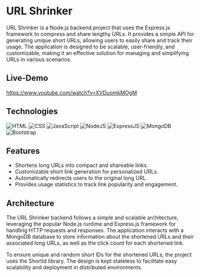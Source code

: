 # URL Shrinker

URL Shrinker is a Node.js backend project that uses the Express.js framework to compress and share lengthy URLs. It provides a simple API for generating unique short URLs, allowing users to easily share and track their usage. The application is designed to be scalable, user-friendly, and customizable, making it an effective solution for managing and simplifying URLs in various scenarios.

## Live-Demo

<a href="https://www.youtube.com/watch?v=XVDuomkMOgM">https://www.youtube.com/watch?v=XVDuomkMOgM</a>


## Technologies

<div align="left">
<img alt="HTML" src="https://img.shields.io/badge/html-%23E34F26.svg?style=for-the-badge&logo=html5&logoColor=white"/>
<img alt="CSS" src="https://img.shields.io/badge/css-%231572B6.svg?style=for-the-badge&logo=css3&logoColor=white"/> 
<img alt="JavaScript" src="https://img.shields.io/badge/javascript-%23323330.svg?style=for-the-badge&logo=javascript&logoColor=%23F7DF1E"/>
<img alt="NodeJS" src="https://img.shields.io/badge/node.js-6DA55F?style=for-the-badge&logo=node.js&logoColor=white"/>
<img alt="ExpressJS" src="https://img.shields.io/badge/express.js-%23404d59.svg?style=for-the-badge&logo=express&logoColor=%2361DAFB"/>
<img alt="MongoDB" src="https://img.shields.io/badge/MongoDB-%234ea94b.svg?style=for-the-badge&logo=mongodb&logoColor=white"/>
<img alt="Bootstrap" src="https://img.shields.io/badge/bootstrap-%23563D7C.svg?style=for-the-badge&logo=bootstrap&logoColor=white"/>
</div>


## Features

- Shortens long URLs into compact and shareable links.
- Customizable short link generation for personalized URLs.
- Automatically redirects users to the original long URL.
- Provides usage statistics to track link popularity and engagement.


## Architecture

The URL Shrinker backend follows a simple and scalable architecture, leveraging the popular Node.js runtime and Express.js framework for handling HTTP requests and responses. The application interacts with a MongoDB database to store information about the shortened URLs and their associated long URLs, as well as the click count for each shortened link. 

To ensure unique and random short IDs for the shortened URLs, the project uses the ShortId library. The design is kept stateless to facilitate easy scalability and deployment in distributed environments.



